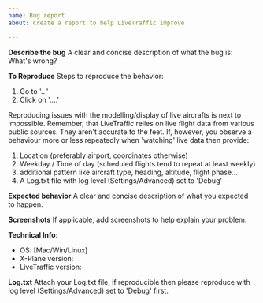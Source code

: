 ```yaml
---
name: Bug report
about: Create a report to help LiveTraffic improve

---
```


**Describe the bug**
A clear and concise description of what the bug is: What's wrong?

**To Reproduce**
Steps to reproduce the behavior:
1. Go to '...'
2. Click on '....'

Reproducing issues with the modelling/display of live aircrafts is next to impossible. Remember, that LiveTraffic relies on live flight data from various public sources. They aren't accurate to the feet. If, however, you observe a behaviour more or less repeatedly when 'watching' live data then provide:
1. Location (preferably airport, coordinates otherwise)
2. Weekday / Time of day (scheduled flights tend to repeat at least weekly)
3. additional pattern like aircraft type, heading, altitude, flight phase...
4. A Log.txt file with log level (Settings/Advanced) set to 'Debug'

**Expected behavior**
A clear and concise description of what you expected to happen.

**Screenshots**
If applicable, add screenshots to help explain your problem.

**Technical Info:**
 - OS: [Mac/Win/Linux]
 - X-Plane version: 
 - LiveTraffic version:

**Log.txt**
Attach your Log.txt file, if reproducible then please reproduce with log level (Settings/Advanced) set to 'Debug' first.
